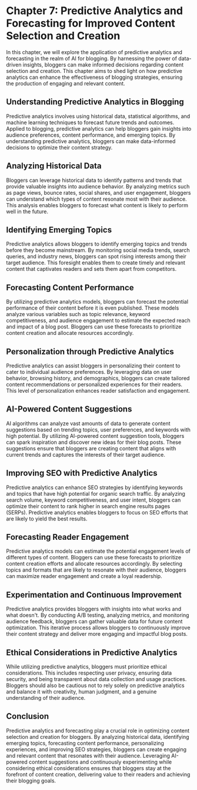 Chapter 7: Predictive Analytics and Forecasting for Improved Content Selection and Creation
===========================================================================================

In this chapter, we will explore the application of predictive analytics and forecasting in the realm of AI for blogging. By harnessing the power of data-driven insights, bloggers can make informed decisions regarding content selection and creation. This chapter aims to shed light on how predictive analytics can enhance the effectiveness of blogging strategies, ensuring the production of engaging and relevant content.

Understanding Predictive Analytics in Blogging
----------------------------------------------

Predictive analytics involves using historical data, statistical algorithms, and machine learning techniques to forecast future trends and outcomes. Applied to blogging, predictive analytics can help bloggers gain insights into audience preferences, content performance, and emerging topics. By understanding predictive analytics, bloggers can make data-informed decisions to optimize their content strategy.

Analyzing Historical Data
-------------------------

Bloggers can leverage historical data to identify patterns and trends that provide valuable insights into audience behavior. By analyzing metrics such as page views, bounce rates, social shares, and user engagement, bloggers can understand which types of content resonate most with their audience. This analysis enables bloggers to forecast what content is likely to perform well in the future.

Identifying Emerging Topics
---------------------------

Predictive analytics allows bloggers to identify emerging topics and trends before they become mainstream. By monitoring social media trends, search queries, and industry news, bloggers can spot rising interests among their target audience. This foresight enables them to create timely and relevant content that captivates readers and sets them apart from competitors.

Forecasting Content Performance
-------------------------------

By utilizing predictive analytics models, bloggers can forecast the potential performance of their content before it is even published. These models analyze various variables such as topic relevance, keyword competitiveness, and audience engagement to estimate the expected reach and impact of a blog post. Bloggers can use these forecasts to prioritize content creation and allocate resources accordingly.

Personalization through Predictive Analytics
--------------------------------------------

Predictive analytics can assist bloggers in personalizing their content to cater to individual audience preferences. By leveraging data on user behavior, browsing history, and demographics, bloggers can create tailored content recommendations or personalized experiences for their readers. This level of personalization enhances reader satisfaction and engagement.

AI-Powered Content Suggestions
------------------------------

AI algorithms can analyze vast amounts of data to generate content suggestions based on trending topics, user preferences, and keywords with high potential. By utilizing AI-powered content suggestion tools, bloggers can spark inspiration and discover new ideas for their blog posts. These suggestions ensure that bloggers are creating content that aligns with current trends and captures the interests of their target audience.

Improving SEO with Predictive Analytics
---------------------------------------

Predictive analytics can enhance SEO strategies by identifying keywords and topics that have high potential for organic search traffic. By analyzing search volume, keyword competitiveness, and user intent, bloggers can optimize their content to rank higher in search engine results pages (SERPs). Predictive analytics enables bloggers to focus on SEO efforts that are likely to yield the best results.

Forecasting Reader Engagement
-----------------------------

Predictive analytics models can estimate the potential engagement levels of different types of content. Bloggers can use these forecasts to prioritize content creation efforts and allocate resources accordingly. By selecting topics and formats that are likely to resonate with their audience, bloggers can maximize reader engagement and create a loyal readership.

Experimentation and Continuous Improvement
------------------------------------------

Predictive analytics provides bloggers with insights into what works and what doesn't. By conducting A/B testing, analyzing metrics, and monitoring audience feedback, bloggers can gather valuable data for future content optimization. This iterative process allows bloggers to continuously improve their content strategy and deliver more engaging and impactful blog posts.

Ethical Considerations in Predictive Analytics
----------------------------------------------

While utilizing predictive analytics, bloggers must prioritize ethical considerations. This includes respecting user privacy, ensuring data security, and being transparent about data collection and usage practices. Bloggers should also be cautious not to rely solely on predictive analytics and balance it with creativity, human judgment, and a genuine understanding of their audience.

Conclusion
----------

Predictive analytics and forecasting play a crucial role in optimizing content selection and creation for bloggers. By analyzing historical data, identifying emerging topics, forecasting content performance, personalizing experiences, and improving SEO strategies, bloggers can create engaging and relevant content that resonates with their audience. Leveraging AI-powered content suggestions and continuously experimenting while considering ethical considerations ensures that bloggers stay at the forefront of content creation, delivering value to their readers and achieving their blogging goals.
